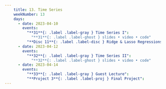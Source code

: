 ```yaml
---
    title: 13. Time Series
    weekNumber: 13
    days:
      - date: 2023-04-10
        events:
          "**31**{: .label .label-gray } Time Series I":
            "**31**{: .label .label-ghost } slides • video • code"
          "**Disc 11**{: .label .label-disc } Ridge & Lasso Regressions (& Time Series) ([slides](https://docs.google.com/presentation/d/1TB6kNCStEB5lD_xrfP4GqU7dqJhMl2mEaBq7Jph0BlY/edit?usp=sharing)) (video) (demo)":
      - date: 2023-04-12
        events:
          "**32**{: .label .label-gray } Time Series II":
            "**32**{: .label .label-ghost } slides • video • code"
      - date: 2023-04-14
        events:
          "**33**{: .label .label-gray } Guest Lecture":
          "**Project 3**{: .label .label-proj } Final Project":          
---
```

